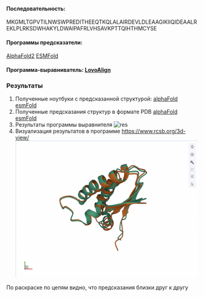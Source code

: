 #### Последовательность:
MKGMLTGPVTILNWSWPREDITHEEQTKQLALAIRDEVLDLEAAGIKIIQIDEAALREKLPLRKSDWHAKYLDWAIPAFRLVHSAVKPTTQIHTHMCYSE

#### Программы предсказатели:
[AlphaFold2](https://colab.research.google.com/github/sokrypton/ColabFold/blob/main/AlphaFold2.ipynb)
[ESMFold](https://colab.research.google.com/github/sokrypton/ColabFold/blob/main/ESMFold.ipynb)

#### Программа-выравниватель: [LovoAlign](https://www.ime.unicamp.br/~martinez/lovoalign/align/index.html)

### Результаты
1. Полученные ноутбуки с предсказанной структурой:
[alphaFold](./notebooks/AlphaFold2.ipynb)
[esmFold](./notebooks/ESMFold.ipynb)
2. Полученные предсказания структур в формате PDB
[alphaFold](./predictions/AlphaFold2.pdb)
[esmFold](./predictions/ESMFold.pdb)
3. Результаты программы выравнителя
![res](./alignment)
4. Визуализация результатов в программе https://www.rcsb.org/3d-view/
![res](visualization.png)

По раскраске по цепям видно, что предсказания близки друг к другу 
